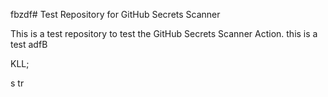 fbzdf# Test Repository for GitHub Secrets Scanner

This is a test repository to test the GitHub Secrets Scanner Action.
this is a test
adfB

KLL;
 
s tr

